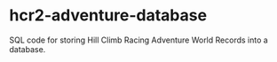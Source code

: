 # hcr2-adventure-database
SQL code for storing Hill Climb Racing Adventure World Records into a database.
